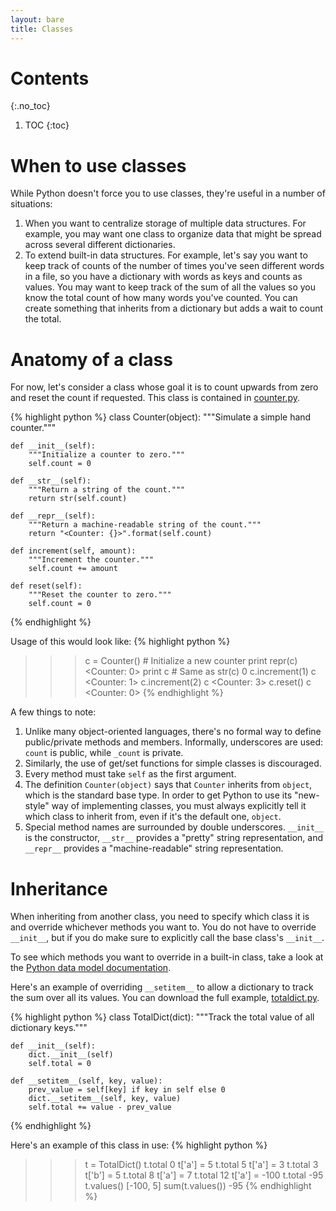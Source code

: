 ```yaml
---
layout: bare
title: Classes
---
```


# Contents
{:.no_toc}
1. TOC
{:toc}

# When to use classes

While Python doesn't force you to use classes, they're useful in a
number of situations:

1. When you want to centralize storage of multiple data
structures. For example, you may want one class to organize data that
might be spread across several different dictionaries.
1. To extend built-in data structures. For example, let's say you want
to keep track of counts of the number of times you've seen different
words in a file, so you have a dictionary with words as keys and
counts as values. You may want to keep track of the sum of all
the values so you know the total count of how many words you've
counted. You can create something that inherits from a dictionary but
adds a wait to count the total.


# Anatomy of a class

For now, let's consider a class whose goal it is to count upwards from
zero and reset the count if requested. This class is contained in
[counter.py](../examples/counter.py).

{% highlight python %}
class Counter(object):
    """Simulate a simple hand counter."""

    def __init__(self):
        """Initialize a counter to zero."""
        self.count = 0

    def __str__(self):
        """Return a string of the count."""
        return str(self.count)

    def __repr__(self):
        """Return a machine-readable string of the count."""
        return "<Counter: {}>".format(self.count)

    def increment(self, amount):
        """Increment the counter."""
        self.count += amount

    def reset(self):
        """Reset the counter to zero."""
        self.count = 0
{% endhighlight %}

Usage of this would look like:
{% highlight python %}
>>> c = Counter() # Initialize a new counter
>>> print repr(c)
<Counter: 0>
>>> print c # Same as str(c)
0
>>> c.increment(1)
>>> c
<Counter: 1>
>>> c.increment(2)
>>> c
<Counter: 3>
>>> c.reset()
>>> c
<Counter: 0>
{% endhighlight %}

A few things to note:

1. Unlike many object-oriented languages, there's no formal way to
define public/private methods and members. Informally, underscores are
used: `count` is public, while `_count` is private.
1. Similarly, the use of get/set functions for simple classes is
discouraged.
1. Every method must take `self` as the first argument.
1. The definition `Counter(object)` says that `Counter` inherits from
`object`, which is the standard base type. In order to get Python to
use its "new-style" way of implementing classes, you must always
explicitly tell it which class to inherit from, even if it's the
default one, `object`.
1. Special method names are surrounded by double
underscores. `__init__` is the constructor, `__str__` provides a
"pretty" string representation, and `__repr__` provides a
"machine-readable" string representation.

# Inheritance

When inheriting from another class, you need to specify which class it
is and override whichever methods you want to. You do not have to
override `__init__`, but if you do make sure to explicitly call
the base class's `__init__`.

To see which methods you want to override in a built-in class, take a
look at the [Python data model
documentation](http://docs.python.org/2/reference/datamodel.html).

Here's an example of overriding `__setitem__` to allow a dictionary to
track the sum over all its values. You can download the full example,
[totaldict.py](../examples/totaldict.py).

{% highlight python %}
class TotalDict(dict):
    """Track the total value of all dictionary keys."""

    def __init__(self):
        dict.__init__(self)
        self.total = 0

    def __setitem__(self, key, value):
        prev_value = self[key] if key in self else 0
        dict.__setitem__(self, key, value)
        self.total += value - prev_value
{% endhighlight %}
 
Here's an example of this class in use:
{% highlight python %}
>>> t = TotalDict()
>>> t.total
0
>>> t['a'] = 5
>>> t.total
5
>>> t['a'] = 3
>>> t.total
3
>>> t['b'] = 5
>>> t.total
8
>>> t['a'] = 7
>>> t.total
12
>>> t['a'] = -100
>>> t.total
-95
>>> t.values()
[-100, 5]
>>> sum(t.values())
-95
{% endhighlight %}
